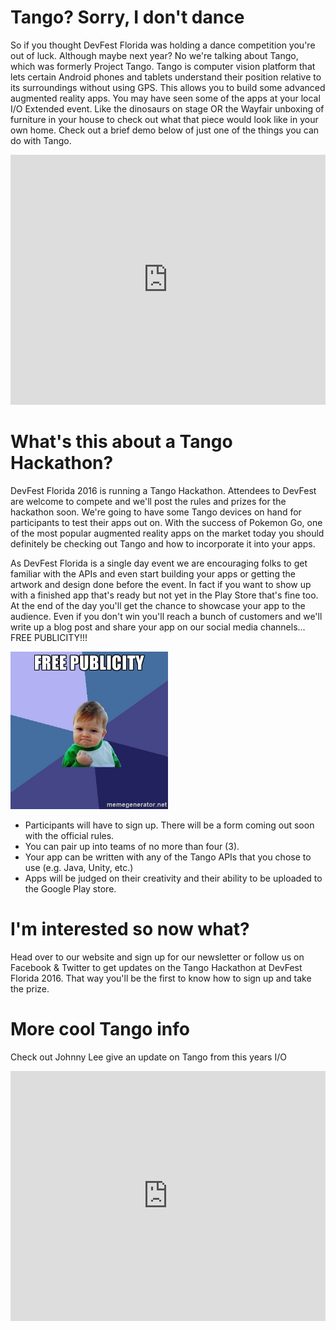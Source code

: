 # **Tango? Sorry, I don't dance**
So if you thought DevFest Florida was holding a dance competition you're out of luck. Although maybe next year? No we're talking about Tango, which was formerly Project Tango. Tango is computer vision platform that lets certain Android phones and tablets understand their position relative to its surroundings without using GPS. This allows you to build some advanced augmented reality apps. You may have seen some of the apps at your local I/O Extended event. Like the dinosaurs on stage OR the Wayfair unboxing of furniture in your house to check out what that piece would look like in your own home. Check out a brief demo below of just one of the things you can do with Tango.

<iframe height="400" src="https://www.youtube.com/embed/_w1V0VyVsPM" frameborder="0" allowfullscreen style="width: 100%"></iframe>

# **What's this about a Tango Hackathon?**

DevFest Florida 2016 is running a Tango Hackathon. Attendees to DevFest are welcome to compete and we'll post the rules and prizes for the hackathon soon. We're going to have some Tango devices on hand for participants to test their apps out on. With the success of Pokemon Go, one of the most popular augmented reality apps on the market today you should definitely be checking out Tango and how to incorporate it into your apps.

As DevFest Florida is a single day event we are encouraging folks to get familiar with the APIs and even start building your apps or getting the artwork and design done before the event. In fact if you want to show up with a finished app that's ready but not yet in the Play Store that's fine too. At the end of the day you'll get the chance to showcase your app to the audience. Even if you don't win you'll reach a bunch of customers and we'll write up a blog post and share your app on our social media channels... FREE PUBLICITY!!!

<img src="/images/posts/free_publicity.jpg" style="width: 50%;"/>

+ Participants will have to sign up. There will be a form coming out soon with the official rules.
+ You can pair up into teams of no more than four (3).
+ Your app can be written with any of the Tango APIs that you chose to use (e.g. Java, Unity, etc.)
+ Apps will be judged on their creativity and their ability to be uploaded to the Google Play store.

# **I'm interested so now what?**
Head over to our website and sign up for our newsletter or follow us on Facebook & Twitter to get updates on the Tango Hackathon at DevFest Florida 2016. That way you'll be the first to know how to sign up and take the prize.

# **More cool Tango info**
Check out Johnny Lee give an update on Tango from this years I/O
<iframe height="400" src="https://www.youtube.com/embed/yvgPrZNp4So" frameborder="0" allowfullscreen style="width: 100%"></iframe>
